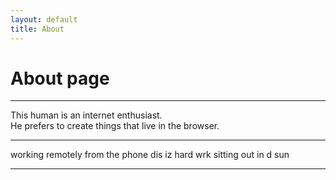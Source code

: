 ```yaml
---
layout: default
title: About
---
```

# About page

---

This human is an internet enthusiast.  
He prefers to create things that live in the browser.  

---

working remotely from the phone
dis iz hard wrk sitting out in d sun

---

